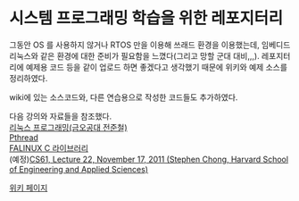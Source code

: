 # 시스템 프로그래밍 학습을 위한 레포지터리

그동안 OS 를 사용하지 않거나 RTOS 만을 이용해 쓰래드 환경을 이용했는데, 임베디드 리눅스와 같은 환경에 대한 준비가 필요함을 느꼈다(그리고 망할 군대 대비,,,). 레포지터리에 예제용 코드 등을 같이 업로드 하면 좋겠다고 생각했기 때문에 위키와 예제 소스를 정리하였다. 

wiki에 있는 소스코드와, 다른 연습용으로 작성한 코드들도 추가하였다.  

다음 강의와 자료들을 참조했다.  
[리눅스 프로그래밍(금오공대 전준철)](http://www.kocw.net/home/search/kemView.do?kemId=1057358)  
[Pthread](http://www.joinc.co.kr/w/Site/Thread/Beginning/PthreadApiReference)  
[FALINUX C 라이브러리](http://forum.falinux.com/zbxe/index.php?mid=C_LIB)  
(예정)[CS61, Lecture 22, November 17, 2011 (Stephen Chong, Harvard School of Engineering and Applied Sciences)](http://cs61.seas.harvard.edu/cs61wiki/images/0/0b/Lec22-Files.pdf)  

[위키 페이지](https://github.com/whdlgp/system_programming_pra/wiki)

